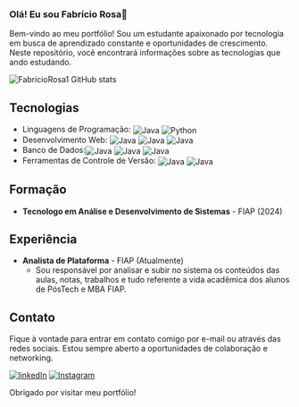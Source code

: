 ### Olá! Eu sou Fabrício Rosa👋

Bem-vindo ao meu portfólio! Sou um estudante apaixonado por tecnologia em busca de aprendizado constante e oportunidades de crescimento. Neste repositório, você encontrará informações sobre as tecnologias que ando estudando.

![FabricioRosa1 GitHub stats](https://github-readme-stats.vercel.app/api?username=FabricioRosa1&show_icons=true&theme=radical)


## Tecnologias

- Linguagens de Programação: <img align="center" alt= "Java" src= "https://img.shields.io/badge/Java-ED8B00?style=for-the-badge&logo=openjdk&logoColor=white"/> <img align="center" alt= "Python" src=	"https://img.shields.io/badge/Python-3776AB?style=for-the-badge&logo=python&logoColor=white" />
- Desenvolvimento Web: <img align="center" alt= "Java" src= "https://img.shields.io/badge/HTML5-E34F26?style=for-the-badge&logo=html5&logoColor=white"/> <img align="center" alt= "Java" src= "https://img.shields.io/badge/CSS3-1572B6?style=for-the-badge&logo=css3&logoColor=white"/> <img align="center" alt= "Java" src= "https://img.shields.io/badge/Bootstrap-563D7C?style=for-the-badge&logo=bootstrap&logoColor=white"/>
- Banco de Dados:<img align="center" alt= "Java" src= "https://img.shields.io/badge/MySQL-005C84?style=for-the-badge&logo=mysql&logoColor=white"/> <img align="center" alt= "Java" src= "https://img.shields.io/badge/PostgreSQL-316192?style=for-the-badge&logo=postgresql&logoColor=white"/> <img align="center" alt= "Java" src= "https://img.shields.io/badge/Oracle-F80000?style=for-the-badge&logo=Oracle&logoColor=white"/> 
- Ferramentas de Controle de Versão: <img align="center" alt= "Java" src= "https://img.shields.io/badge/GitHub-100000?style=for-the-badge&logo=github&logoColor=white"/>   <img align="center" alt= "Java" src= "https://img.shields.io/badge/GIT-E44C30?style=for-the-badge&logo=git&logoColor=white"/>

## Formação

- **Tecnologo em Análise e Desenvolvimento de Sistemas** - FIAP (2024)

## Experiência

- **Analista de Plataforma** - FIAP (Atualmente)
  - Sou responsável por analisar e subir no sistema os conteúdos das aulas, notas, trabalhos e tudo referente a vida acadêmica dos alunos de PósTech e MBA FIAP.

## Contato

Fique à vontade para entrar em contato comigo por e-mail ou através das redes sociais. Estou sempre aberto a oportunidades de colaboração e networking.

 [![linkedIn](https://img.shields.io/badge/LinkedIn-0077B5?style=for-the-badge&logo=linkedin&logoColor=white)](https://www.linkedin.com/in/fabricio-rosa-b303b4208/)
 [![Instagram](https://img.shields.io/badge/Instagram-E4405F?style=for-the-badge&logo=instagram&logoColor=white)](https://www.instagram.com/rosa_fabbricio/)
 
 Obrigado por visitar meu portfólio!
